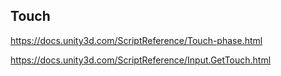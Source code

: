 ## Touch

https://docs.unity3d.com/ScriptReference/Touch-phase.html

https://docs.unity3d.com/ScriptReference/Input.GetTouch.html
